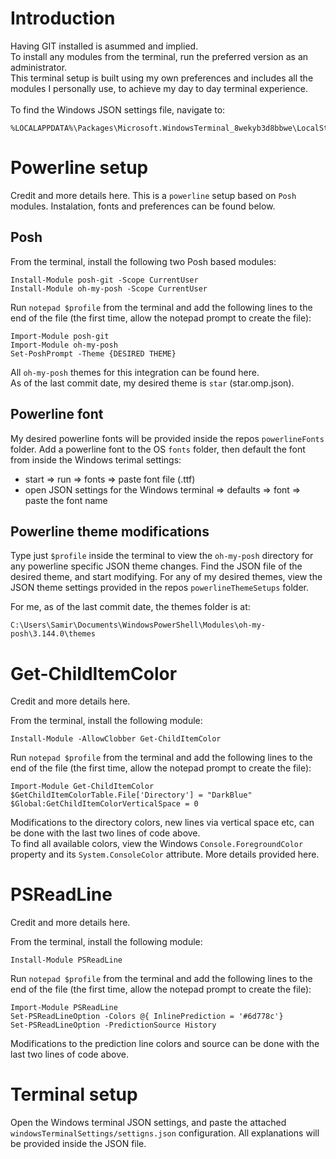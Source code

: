 # Introduction

Having GIT installed is asummed and implied.<br/>
To install any modules from the terminal, run the preferred version as an administrator. <br/>
This terminal setup is built using my own preferences and includes all the modules I personally use, to achieve my day to day terminal experience. <br/><br/>
To find the Windows JSON settings file, navigate to:

```
%LOCALAPPDATA%\Packages\Microsoft.WindowsTerminal_8wekyb3d8bbwe\LocalState\
```

# Powerline setup
Credit and more details <a style="text-decoration: none" href = "https://www.hanselman.com/blog/how-to-make-a-pretty-prompt-in-windows-terminal-with-powerline-nerd-fonts-cascadia-code-wsl-and-ohmyposh" target="_blank">here.</a>
This is a `powerline` setup based on `Posh` modules. Instalation, fonts and preferences can be found below. <br/>

## Posh
From the terminal, install the following two Posh based modules:
```
Install-Module posh-git -Scope CurrentUser
Install-Module oh-my-posh -Scope CurrentUser
```

Run `notepad $profile` from the terminal and add the following lines to the end of the file (the first time, allow the notepad prompt to create the file):
```
Import-Module posh-git
Import-Module oh-my-posh
Set-PoshPrompt -Theme {DESIRED THEME}
```
All `oh-my-posh` themes for this integration can be found <a href="https://ohmyposh.dev/docs/themes" style="text-decoration: none" target="_blank">here.</a><br/>
As of the last commit date, my desired theme is `star` (star.omp.json).

## Powerline font
My desired powerline fonts will be provided inside the repos `powerlineFonts` folder.
Add a powerline font to the OS `fonts` folder, then default the font from inside the Windows terimal settings:
  - start => run => fonts => paste font file (.ttf)
  - open JSON settings for the Windows terminal => defaults => font => paste the font name

## Powerline theme modifications
Type just `$profile` inside the terminal to view the `oh-my-posh` directory for any powerline specific JSON theme changes. Find the JSON file of the desired theme, and start modifying. For any of my desired themes, view the JSON theme settings provided in the repos `powerlineThemeSetups` folder.

For me, as of the last commit date, the themes folder is at:<br/>
```
C:\Users\Samir\Documents\WindowsPowerShell\Modules\oh-my-posh\3.144.0\themes
```

# Get-ChildItemColor
Credit and more details <a style="text-decoration: none" href = "https://github.com/joonro/Get-ChildItemColor" target="_blank">here.</a>

From the terminal, install the following module:
```
Install-Module -AllowClobber Get-ChildItemColor
```

Run `notepad $profile` from the terminal and add the following lines to the end of the file (the first time, allow the notepad prompt to create the file):
```
Import-Module Get-ChildItemColor
$GetChildItemColorTable.File['Directory'] = "DarkBlue"
$Global:GetChildItemColorVerticalSpace = 0
```
Modifications to the directory colors, new lines via vertical space etc, can be done with the last two lines of code above.<br/>
To find all available colors, view the Windows `Console.ForegroundColor` property and its `System.ConsoleColor` attribute. More details provided <a style="text-decoration: none" href = "https://docs.microsoft.com/en-us/dotnet/api/system.console.foregroundcolor?view=net-6.0" target="_blank">here.</a>

# PSReadLine

Credit and more details <a style="text-decoration: none" href = "https://github.com/PowerShell/PSReadLine" target="_blank">here.</a>

From the terminal, install the following module:
```
Install-Module PSReadLine
```

Run `notepad $profile` from the terminal and add the following lines to the end of the file (the first time, allow the notepad prompt to create the file):
```
Import-Module PSReadLine
Set-PSReadLineOption -Colors @{ InlinePrediction = '#6d778c'}
Set-PSReadLineOption -PredictionSource History
```
Modifications to the prediction line colors and source can be done with the last two lines of code above.

# Terminal setup
Open the Windows terminal JSON settings, and paste the attached `windowsTerminalSettings/settigns.json` configuration. All explanations will be provided inside the JSON file.